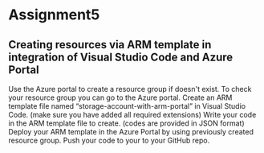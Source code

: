 # Assignment5
## Creating resources via ARM template in integration of Visual Studio Code and Azure Portal
Use the Azure portal to create a resource group if doesn't exist. 
To check your resource group you can go to the Azure portal.
Create an ARM template file named “storage-account-with-arm-portal” in Visual Studio Code. (make sure you have added all required extensions)
Write your code in the ARM template file to create. (codes are provided in JSON format)
Deploy your ARM template in the Azure Portal by using previously created resource group.
Push your code to your to your GitHub repo.
